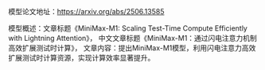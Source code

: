 模型论文地址：https://arxiv.org/abs/2506.13585

模型概述：文章标题《MiniMax-M1: Scaling Test-Time Compute Efficiently with Lightning Attention》，
中文文章标题《MiniMax-M1：通过闪电注意力机制高效扩展测试时计算》，
文章内容：提出MiniMax-M1模型，利用闪电注意力高效扩展测试时计算资源，实现计算效率显著提升。

